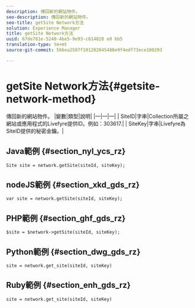 ```yaml
---
description: 傳回新的網站物件。
seo-description: 傳回新的網站物件。
seo-title: getSite Network方法
solution: Experience Manager
title: getSite Network方法
uuid: 67de781e-5240-4be5-9e93-c614828 e0 bb5
translation-type: tm+mt
source-git-commit: 566ea2587f101202045488e9f4edf73ece100293

---
```



# getSite Network方法{#getsite-network-method}

傳回新的網站物件。
|變數|類型|說明|
|—|—|—|
| SiteID|字串|Collection所屬之網站或應用程式的Livefyre提供ID。例如：303617.|
| SiteKey|字串|Livefyre為SiteID提供的秘密金鑰。|

## Java範例 {#section_nyl_ycs_rz}

```
Site site = network.getSite(siteId, siteKey); 
```

## nodeJS範例 {#section_xkd_gds_rz}

```
var site = network.getSite(siteId, siteKey); 
```

## PHP範例 {#section_ghf_gds_rz}

```
$site = $network->getSite(siteId, siteKey);
```

## Python範例 {#section_dwg_gds_rz}

```
site = network.get_site(siteId, siteKey) 
```

## Ruby範例 {#section_enh_gds_rz}

```
site = network.get_site(siteId, siteKey) 
```

